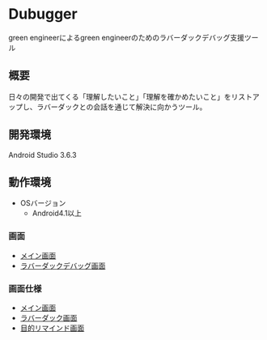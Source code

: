 # Dubugger

green engineerによるgreen engineerのためのラバーダックデバッグ支援ツール

## 概要

日々の開発で出てくる「理解したいこと」「理解を確かめたいこと」をリストアップし、ラバーダックとの会話を通じて解決に向かうツール。

## 開発環境

Android Studio 3.6.3

## 動作環境

* OSバージョン
  * Android4.1以上

### 画面

* [メイン画面](./doc/module/main.md)
* [ラバーダックデバッグ画面](./doc/module/rubberduck.md)

### 画面仕様

* [メイン画面](./doc/ui/main_activity.md)
* [ラバーダック画面](./doc/ui/rubberduck_activity.md)
* [目的リマインド画面](./doc/ui/remind_aim_dialog.md)
